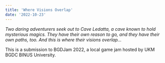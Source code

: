 ```yaml
---
title: 'Where Visions Overlap'
date: '2022-10-23'
---
```


*Two daring adventurers seek out to Cave Ledatta, a cave known to hold mysterious magics. They have their own reason to go, and they have their own paths, too. And this is where their visions overlap...*

This is a submission to BGDJam 2022, a local game jam hosted by UKM BGDC BINUS University.